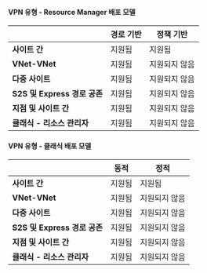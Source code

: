 #### <a name="vpn-type---resource-manager-deployment-model"></a>VPN 유형 - Resource Manager 배포 모델
|  | **경로 기반** | **정책 기반** |
| --- | --- | --- |
| **사이트 간** |지원됨 |지원됨 |
| **VNet-VNet** |지원됨 |지원되지 않음 |
| **다중 사이트** |지원됨 |지원되지 않음 |
| **S2S 및 Express 경로 공존** |지원됨 |지원되지 않음 |
| **지점 및 사이트 간** |지원됨 |지원되지 않음 |
| **클래식 - 리소스 관리자** |지원됨 |지원되지 않음 |

#### <a name="vpn-type---classic-deployment-model"></a>VPN 유형 - 클래식 배포 모델
|  | **동적** | **정적** |
| --- | --- | --- |
| **사이트 간** |지원됨 |지원됨 |
| **VNet-VNet** |지원됨 |지원되지 않음 |
| **다중 사이트** |지원됨 |지원되지 않음 |
| **S2S 및 Express 경로 공존** |지원됨 |지원되지 않음 |
| **지점 및 사이트 간** |지원됨 |지원되지 않음 |
| **클래식 - 리소스 관리자** |지원됨 |지원되지 않음 |

